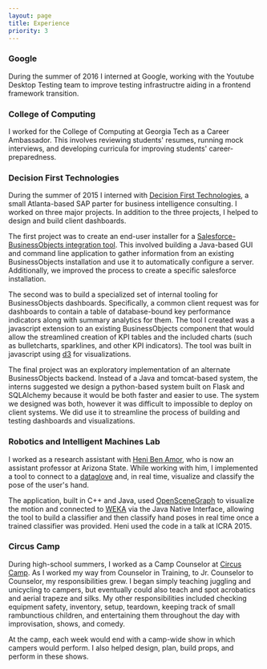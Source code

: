 ```yaml
---
layout: page
title: Experience
priority: 3
---
```


### Google
During the summer of 2016 I interned at Google, working with the Youtube Desktop
Testing team to improve testing infrastructre aiding in a frontend framework
transition.

### College of Computing

I worked for the College of Computing at Georgia Tech as a Career Ambassador.
This involves reviewing students' resumes, running mock interviews, and
developing curricula for improving students' career-preparedness.

### Decision First Technologies

During the summer of 2015 I interned with [Decision First
Technologies](http://www.decisionfirst.com/), a small Atlanta-based SAP parter
for business intelligence consulting. I worked on three major projects. In
    addition to the three projects, I helped to design and build client
    dashboards.

The first project was to create an end-user installer for a
[Salesforce-BusinessObjects integration
tool](http://www.decisionfirst.com/offerings/salesforce-connect-for-sap-analytics/).
This involved building a Java-based GUI and command line application to gather
information from an existing BusinessObjects installation and use it to
automatically configure a server. Additionally, we improved the process to
create a specific salesforce installation.

The second was to build a specialized set of internal tooling for
BusinessObjects dashboards. Specifically, a common client request was for
dashboards to contain a table of database-bound key performance indicators along
with summary analytics for them. The tool I created was a javascript extension
to an existing BusinessObjects component that would allow the streamlined
creation of KPI tables and the included charts (such as bulletcharts,
sparklines, and other KPI indicators). The tool was built in javascript using
[d3](http://d3js.org/) for visualizations.

The final project was an exploratory implementation of an alternate
BusinessObjects backend. Instead of a Java and tomcat-based system, the interns
suggested we design a python-based system built on Flask and SQLAlchemy because
it would be both faster and easier to use. The system we designed was both,
however it was difficult to impossible to deploy on client systems. We did use
it to streamline the process of building and testing dashboards and
visualizations.

### Robotics and Intelligent Machines Lab

I worked as a research assistant with [Heni Ben
Amor](http://henibenamor.weebly.com/), who is now an assistant professor at
Arizona State. While working with him, I implemented a tool to connect to a
[dataglove](https://en.wikipedia.org/wiki/Wired_glove) and, in real time,
visualize and classify the pose of the user's hand.

The application, built in C++ and Java, used
[OpenSceneGraph](http://www.openscenegraph.org/) to visualize the motion and
connected to [WEKA](https://weka.wikispaces.com/) via the Java Native Interface,
allowing the tool to build a classifier and then classify hand poses in real
time once a trained classifier was provided. Heni used the code in a talk at
ICRA 2015.

### Circus Camp

During high-school summers, I worked as a Camp Counselor at [Circus
Camp](http://www.circuscamp.org/). As I worked my way from Counselor in
Training, to Jr. Counselor to Counselor, my responsibilities grew. I began
simply teaching juggling and unicycling to campers, but eventually could also
teach and spot acrobatics and aerial trapeze and silks. My other
responsibilities included checking equipment safety, inventory, setup, teardown,
keeping track of small rambunctious children, and entertaining them throughout
the day with improvisation, shows, and comedy.

At the camp, each week would end with a camp-wide show in which campers would
perform. I also helped design, plan, build props, and perform in these shows.
